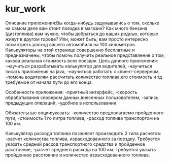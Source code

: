# kur_work

Описание приложения:Вы когда-нибудь задумывались о том, сколько на самом деле вам стоит поездка в магазин? Как много бензина (дизтоплива) вам нужно, чтобы добраться до ваших родных,
которые живут в другом городе? Или, может быть, вам просто интересно посмотреть расход вашего автомобиля на 100 километров.
Калькуляторы на этой странице совершенно бесплатные и предназначены, чтобы помочь получить реальное представление о том, какова реальная стоимость всех поездок.
Цель данного приложения:
				-научиться разрабатывать калькулятор для водителей,
				-научиться писать приложения на java,
				-научиться работать с клиент-серверном, 
				-помочь водителям рассчитать количество топлива,его стоимость и тд требуемое от начала пути до его конца.  
 
Особенности приложения: 
				-приятный интерфейс,
				-скорость обрабатывания сервером данных,внесенных пользователем,
				-запись предыдущих операций,
				-удобное в использовании.

Обязательные опции:указать: 
				-количество предполагаемо пройденного пути,
				-стоимость 1 го литра топлива,
				-расход топлива транспортом на 100 км.

Калькулятор расхода топлива позволяет производить 2 типа расчетов:
				-расчет количества топлива, израсходованного за поездку.  Требуется указать средний расход транспортного средства и пройденное расстояние,
				-расчет среднего расхода на 100 км. Требуется указать пройденное расстояние и количество израсходованного топлива.
		


